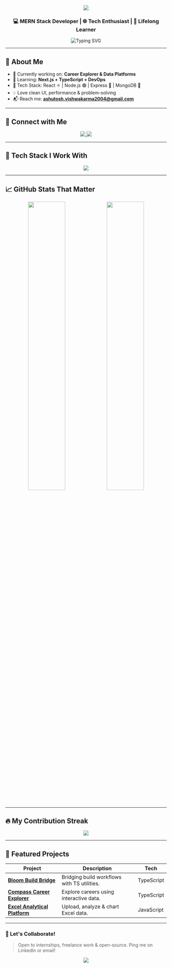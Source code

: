 <!-- RAINBOW HEADER -->
<p align="center">
  <img src="https://capsule-render.vercel.app/api?type=waving&height=180&text=Ashutosh%20Vishwakarma&fontAlign=50&fontAlignY=40&fontSize=42&color=gradient&customColorList=0,ff0000,ff7a00,ffef00,00d100,0088ff,6a00ff,ee00ff&animation=twinkling"/>
</p>

<h3 align="center">💻 MERN Stack Developer | 🌐 Tech Enthusiast | 🎯 Lifelong Learner</h3>

<p align="center">
  <img src="https://readme-typing-svg.demolab.com?font=JetBrains+Mono&size=24&pause=1000&center=true&vCenter=true&width=650&lines=Hi+there!+I+am+Ashutosh+%F0%9F%91%8B;Full+Stack+Web+Developer;React+%7C+Node+%7C+MongoDB+%7C+Express;Always+learning+something+new+%F0%9F%93%9A" alt="Typing SVG" />
</p>

---

## 🚀 About Me
- 🔭 Currently working on: **Career Explorer & Data Platforms**  
- 🌱 Learning: **Next.js + TypeScript + DevOps**  
- 🔧 Tech Stack: React ⚛️ | Node.js 🟢 | Express 🚂 | MongoDB 🍃  
- 💡 Love clean UI, performance & problem-solving  
- 📬 Reach me: **ashutosh.vishwakarma2004@gmail.com**

---

## 🔗 Connect with Me
<p align="center">
  <a href="https://www.linkedin.com/in/ashu37" target="_blank">
    <img src="https://skillicons.dev/icons?i=linkedin" />
  </a>
  <a href="mailto:ashutosh.vishwakarma2004@gmail.com">
    <img src="https://img.shields.io/badge/Email-%23EA4335.svg?&style=for-the-badge&logo=gmail&logoColor=white" />
  </a>
</p>

---

## 🧠 Tech Stack I Work With
<p align="center">
  <img src="https://skillicons.dev/icons?i=html,css,js,react,nodejs,express,mongodb,typescript,java,tailwind,git,postman,mysql,aws" />
</p>

---

## 📈 GitHub Stats That Matter
<p align="center">
  <!-- Rainbow-gradient background for stats cards -->
  <img src="https://github-readme-stats.vercel.app/api?username=987Ashutoscoder&show_icons=true&hide_border=true&title_color=ffffff&text_color=ffffff&icon_color=ffffff&bg_color=45,ff0000,ff7a00,ffef00,00d100,0088ff,6a00ff,ee00ff" width="48%" />
  <img src="https://github-readme-stats.vercel.app/api/top-langs/?username=987Ashutoscoder&layout=compact&hide_border=true&title_color=ffffff&text_color=ffffff&bg_color=45,ff0000,ff7a00,ffef00,00d100,0088ff,6a00ff,ee00ff" width="48%" />
</p>

---

## 🔥 My Contribution Streak
<p align="center">
  <img src="https://github-readme-streak-stats.herokuapp.com?user=987Ashutoscoder&hide_border=true&background=FFFFFF00&ring=FF6A00&fire=FFD400&currStreakLabel=6A00FF&sideLabels=00D100&dates=0088FF" />
</p>

---

## 📌 Featured Projects
| Project | Description | Tech |
|--------|-------------|------|
| [**Bloom Build Bridge**](https://github.com/987Ashutoscoder/bloom-build-bridge) | Bridging build workflows with TS utilities. | TypeScript |
| [**Compass Career Explorer**](https://github.com/987Ashutoscoder/compass-career-explorer) | Explore careers using interactive data. | TypeScript |
| [**Excel Analytical Platform**](https://github.com/987Ashutoscoder/Excel-Analytical-Platform-37) | Upload, analyze & chart Excel data. | JavaScript |

---

### 🎯 Let's Collaborate!
> Open to internships, freelance work & open-source. Ping me on LinkedIn or email!

<!-- RAINBOW FOOTER -->
<p align="center">
  <img src="https://capsule-render.vercel.app/api?type=waving&height=120&section=footer&color=gradient&customColorList=0,ff0000,ff7a00,ffef00,00d100,0088ff,6a00ff,ee00ff"/>
</p>
